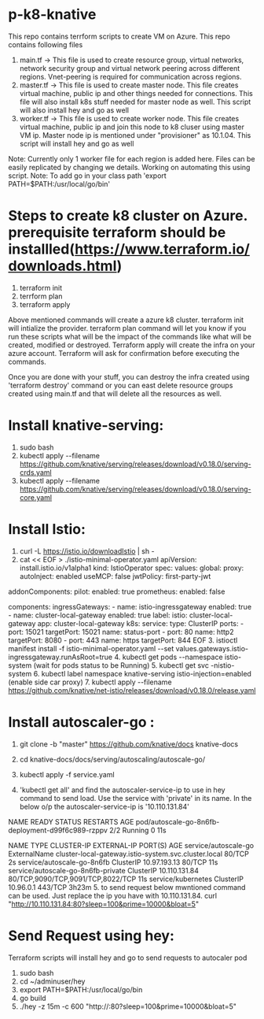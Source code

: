 # p-k8-knative 

This repo contains terrform scripts to create VM on Azure. This repo contains following files

1. main.tf  -> This file is used to create resource group, virtual networks, network security group and virtual network peering across different regions. Vnet-peering is required for communication across regions. 
2. master.tf -> This file is used to create master node. This file creates virtual machine, public ip and other things needed for connections. This file will also install k8s stuff needed for master node as well. This script will also install hey and go as well
3. worker<num>.tf -> This file is used to create worker node. This file creates virtual machine, public ip and join this node to k8 cluser using master VM ip. Master node ip is mentioned under "provisioner" as 10.1.04. This script will install hey and go as well

Note: Currently only 1 worker file for each region is added here. Files can be easily replicated by changing we details. Working on automating this using script. 
Note: To add go in your class path 'export PATH=$PATH:/usr/local/go/bin'

# Steps to create k8 cluster on Azure. prerequisite terraform should be installled(https://www.terraform.io/downloads.html)

1. terraform init
2. terrform plan
3. terraform apply 

Above mentioned commands will create a azure k8 cluster. terraform init will intialize the provider. terraform plan command will let you know if you run these scripts what will be the impact of the commands like what will be created, modified or destroyed. Terraform apply will create the infra on your azure account. Terraform will ask for confirmation before executing the commands.

Once you are done with your stuff, you can destroy the infra created using 'terraform destroy' command or you can east delete resource groups created using main.tf and that will delete all the resources as well.


# Install knative-serving:

1. sudo bash
2. kubectl apply --filename https://github.com/knative/serving/releases/download/v0.18.0/serving-crds.yaml
3. kubectl apply --filename https://github.com/knative/serving/releases/download/v0.18.0/serving-core.yaml

# Install Istio: 
1. curl -L https://istio.io/downloadIstio | sh -
2. cat << EOF > ./istio-minimal-operator.yaml
apiVersion: install.istio.io/v1alpha1
kind: IstioOperator
spec:
  values:
    global:
      proxy:
        autoInject: enabled
      useMCP: false
      jwtPolicy: first-party-jwt

  addonComponents:
    pilot:
      enabled: true
    prometheus:
      enabled: false

  components:
    ingressGateways:
      - name: istio-ingressgateway
        enabled: true
      - name: cluster-local-gateway
        enabled: true
        label:
          istio: cluster-local-gateway
          app: cluster-local-gateway
        k8s:
          service:
            type: ClusterIP
            ports:
            - port: 15021
              targetPort: 15021
              name: status-port
            - port: 80
              name: http2
              targetPort: 8080
            - port: 443
              name: https
              targetPort: 844
EOF
3. istioctl manifest install -f istio-minimal-operator.yaml  --set values.gateways.istio-ingressgateway.runAsRoot=true
4. kubectl get pods --namespace istio-system   (wait for pods status to be Running)
5. kubectl get svc -nistio-system
6. kubectl label namespace knative-serving istio-injection=enabled  (enable side car proxy)
7. kubectl apply --filename https://github.com/knative/net-istio/releases/download/v0.18.0/release.yaml


# Install autoscaler-go :
 
 
  1. git clone -b "master" https://github.com/knative/docs knative-docs
  
  2. cd knative-docs/docs/serving/autoscaling/autoscale-go/
  
  3. kubectl apply -f service.yaml
  
  4. 'kubectl get all'  and find the autoscaler-service-ip to use in hey command to send load. Use the service with 'private' in its name. In the below o/p the autoscaler-service-ip is '10.110.131.84'
  
  
  NAME                                                READY   STATUS    RESTARTS   AGE
pod/autoscale-go-8n6fb-deployment-d99f6c989-rzppv   2/2     Running   0          11s

NAME                                 TYPE           CLUSTER-IP      EXTERNAL-IP                                            PORT(S)                             AGE
service/autoscale-go                 ExternalName   <none>          cluster-local-gateway.istio-system.svc.cluster.local   80/TCP                              2s
service/autoscale-go-8n6fb           ClusterIP      10.97.193.13    <none>                                                 80/TCP                              11s
service/autoscale-go-8n6fb-private   ClusterIP      10.110.131.84   <none>                                                 80/TCP,9090/TCP,9091/TCP,8022/TCP   11s
service/kubernetes                   ClusterIP      10.96.0.1       <none>                                                 443/TCP                             3h23m
5. to send request below mwntioned command can be used. Just replace the ip you have with 10.110.131.84.
 curl "http://10.110.131.84:80?sleep=100&prime=10000&bloat=5"


# Send Request using hey: 

Terraform scripts will install hey and go to send requests to autocaler pod

1. sudo bash
2. cd ~/adminuser/hey
3. export PATH=$PATH:/usr/local/go/bin
4. go build
5. ./hey -z 15m -c 600 "http://<autoscaler-service-ip>:80?sleep=100&prime=10000&bloat=5" 


